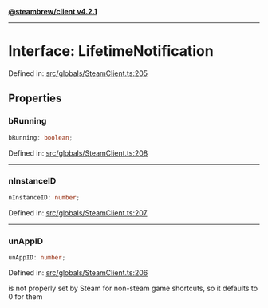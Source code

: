 [**@steambrew/client v4.2.1**](../README.md)

***

# Interface: LifetimeNotification

Defined in: [src/globals/SteamClient.ts:205](https://github.com/shdwmtr/plugutil/blob/b52230e3bd417b9353d983856323dee8a90c4f70/client/src/globals/SteamClient.ts#L205)

## Properties

### bRunning

```ts
bRunning: boolean;
```

Defined in: [src/globals/SteamClient.ts:208](https://github.com/shdwmtr/plugutil/blob/b52230e3bd417b9353d983856323dee8a90c4f70/client/src/globals/SteamClient.ts#L208)

***

### nInstanceID

```ts
nInstanceID: number;
```

Defined in: [src/globals/SteamClient.ts:207](https://github.com/shdwmtr/plugutil/blob/b52230e3bd417b9353d983856323dee8a90c4f70/client/src/globals/SteamClient.ts#L207)

***

### unAppID

```ts
unAppID: number;
```

Defined in: [src/globals/SteamClient.ts:206](https://github.com/shdwmtr/plugutil/blob/b52230e3bd417b9353d983856323dee8a90c4f70/client/src/globals/SteamClient.ts#L206)

is not properly set by Steam for non-steam game shortcuts, so it defaults to 0 for them

